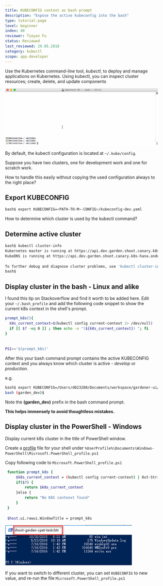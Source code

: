 ```yaml
---
title: KUBECONFIG context as bash prompt
description: "Expose the active kubeconfig into the bash"
type: tutorial-page
level: beginner
index: 40
reviewer: Tieyan Fu
status: Reviewed
last_reviewed: 29.05.2018
category: kubectl
scope: app-developer
---
```



Use the Kubernetes command-line tool, *kubectl*, to deploy and manage applications on Kubernetes. 
Using kubectl, you can inspect cluster resources; create, delete, and update components

![port-forward](howto-kubeconfig-bash.gif)


By default, the kubectl configuration is located at `~/.kube/config`.


Suppose you have two clusters, one for development work and one for scratch work.

How to handle this easily without copying the used configuration always to the right place? 

## Export KUBECONFIG
```sh 
bash$ export KUBECONFIG=<PATH-TO-M>-CONFIG>/kubeconfig-dev.yaml
```

How to determine which cluster is used by the kubectl command?


## Determine active cluster
```sh 
bash$ kubectl cluster-info
Kubernetes master is running at https://api.dev.garden.shoot.canary.k8s-hana.ondemand.com
KubeDNS is running at https://api.dev.garden.shoot.canary.k8s-hana.ondemand.com/api/v1/proxy/namespaces/kube-system/services/kube-dns

To further debug and diagnose cluster problems, use 'kubectl cluster-info dump'.
bash$ 
```


## Display cluster in the bash - Linux and alike
I found this tip on Stackoverflow and find it worth to be added here.
Edit your `~/.bash_profile` and add the following code snippet to show the current k8s 
context in the shell's prompt.

```sh
prompt_k8s(){
  k8s_current_context=$(kubectl config current-context 2> /dev/null)
  if [[ $? -eq 0 ]] ; then echo -e "(${k8s_current_context}) "; fi
}
 
 
PS1+='$(prompt_k8s)'

```

After this your bash command prompt contains the active KUBECONFIG context and you always know
which cluster is active - *develop* or *production*. 

e.g.

```sh 
bash$ export KUBECONFIG=/Users/d023280/Documents/workspace/gardener-ui/kubeconfig_gardendev.yaml 
bash (garden_dev)$ 
```

Note the **(garden_dev)** prefix in the bash command prompt.

**This helps immensely to avoid thoughtless mistakes.**

## Display cluster in the PowerShell - Windows
Display current k8s cluster in the title of PowerShell window.

Create a [profile](https://superuser.com/a/1045659) file for your shell under `%UserProfile%\Documents\Windows­PowerShell\Microsoft.PowerShell_profile.ps1`

Copy following code to `Microsoft.PowerShell_profile.ps1`
```sh
 function prompt_k8s {
     $k8s_current_context = (kubectl config current-context) | Out-String
     if($?) {
         return $k8s_current_context
     }else {
         return "No K8S contenxt found"
     }
 }

 $host.ui.rawui.WindowTitle = prompt_k8s
```

![port-forward](howto-bash_kubeconfig_powershell.png)

If you want to switch to different cluster, you can set `KUBECONFIG` to new value, and re-run the file `Microsoft.PowerShell_profile.ps1`